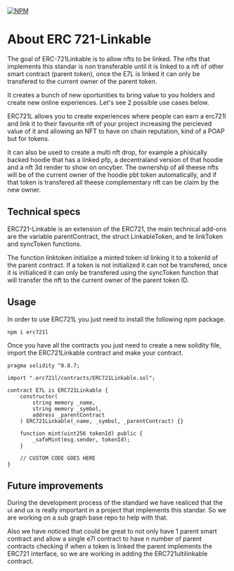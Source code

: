 [![NPM](https://img.shields.io/npm/v/erc721l?color=%23cc3534&style=for-the-badge&logo=npm&logoColor=white)](https://www.npmjs.com/package/erc721l)



# About ERC 721-Linkable

The goal of ERC-721Linkable is to allow nfts to be linked. The nfts that implements this standar is non transferable until it is linked to a nft of other smart contract (parent token), once the E7L is linked it can only be transfered to the current owner of the parent token.

It creates a bunch of new oportunities to bring value to you holders and create new online experiences. Let's see 2 possible use cases below.

ERC721L allows you to create experiences where people can earn a erc721l and link it to their favourite nft of your project increasing the percieved value of it and allowing an NFT to have on chain reputation, kind of a POAP but for tokens.

It can also be used to create a multi nft drop, for example a phisically backed hoodie that has a linked pfp, a decentraland version of that hoodie and a nft 3d render to show on oncyber. The ownership of all theese nfts will be of the current owner of the hoodie pbt token automatically, and if that token is transfered all theese complementary nft can be claim by the new owner.

## Technical specs

ERC721-Linkable is an extension of the ERC721, the main technical add-ons are the variable parentContract, the struct LinkableToken, and te linkToken and syncToken functions.

The function linktoken initialize a minted token id linking it to a tokenId of the parent contract. If a token is not initialized it can not be transfered, once it is initialiced it can only be transfered using the syncToken function that will transfer the nft to the current owner of the parent token ID.

## Usage

In order to use ERC721L you just need to install the following npm package.

```shell
npm i erc721l
```

Once you have all the contracts you just need to create a new solidity file, import the ERC721Linkable contract and make your contract.

```solidity
pragma solidity ^0.8.7;

import ".erc721l/contracts/ERC721Linkable.sol";

contract E7L is ERC721Linkable {
	constructor(
        string memory _name,
        string memory _symbol,
        address _parentContract
    ) ERC721Linkable(_name, _symbol, _parentContract) {}

	function mint(uint256 tokenId) public {
		_safeMint(msg.sender, tokenId);
	}

    // CUSTOM CODE GOES HERE
}
```

## Future improvements

During the development process of the standard we have realiced that the ui and ux is really important in a project that implements this standar. So we are working on a sub graph base repo to help with that.

Also we have noticed that could be great to not only have 1 parent smart contract and allow a single e7l contract to have n number of parent contracts checking if when a token is linked the parent implements the ERC721 interface, so we are working in adding the ERC721ultilinkable contract.
